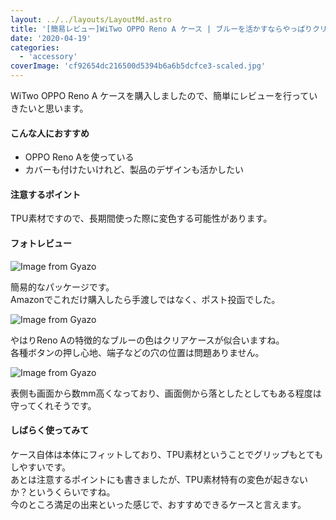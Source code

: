 ```yaml
---
layout: ../../layouts/LayoutMd.astro
title: '[簡易レビュー]WiTwo OPPO Reno A ケース | ブルーを活かすならやっぱりクリアケース！'
date: '2020-04-19'
categories:
  - 'accessory'
coverImage: 'cf92654dc216500d5394b6a6b5dcfce3-scaled.jpg'
---
```


WiTwo OPPO Reno A ケースを購入しましたので、簡単にレビューを行っていきたいと思います。

#### こんな人におすすめ

- OPPO Reno Aを使っている
- カバーも付けたいけれど、製品のデザインも活かしたい

#### 注意するポイント

TPU素材ですので、長期間使った際に変色する可能性があります。

#### フォトレビュー

![Image from Gyazo](/archive/images/1c09ceee19d4046fc25fdae6fbb01734.jpg)

簡易的なパッケージです。  
Amazonでこれだけ購入したら手渡しではなく、ポスト投函でした。

![Image from Gyazo](/archive/images/cf92654dc216500d5394b6a6b5dcfce3.jpg)

やはりReno Aの特徴的なブルーの色はクリアケースが似合いますね。  
各種ボタンの押し心地、端子などの穴の位置は問題ありません。

![Image from Gyazo](/archive/images/f425a3f616077ab526c6f8d5d7afdea1.jpg)

表側も画面から数mm高くなっており、画面側から落としたとしてもある程度は守ってくれそうです。

#### しばらく使ってみて

ケース自体は本体にフィットしており、TPU素材ということでグリップもとてもしやすいです。  
あとは注意するポイントにも書きましたが、TPU素材特有の変色が起きないか？というくらいですね。  
今のところ満足の出来といった感じで、おすすめできるケースと言えます。
